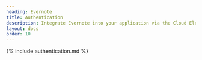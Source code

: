 ```yaml
---
heading: Evernote
title: Authentication
description: Integrate Evernote into your application via the Cloud Elements APIs.
layout: docs
order: 10
---
```


{% include authentication.md %}
